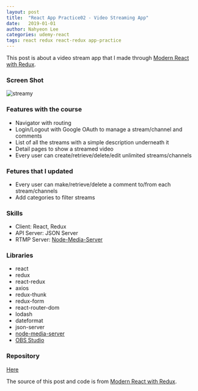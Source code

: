 ```yaml
---
layout: post
title:  "React App Practice02 - Video Streaming App"
date:   2019-01-01
author: Nahyeon Lee
categories: udemy-react
tags: react redux react-redux app-practice
---
```

This post is about a video stream app that I made through [Modern React with Redux][udemy-react].

### Screen Shot
<img src="{{ '/assets/img/posts/2019-01-08-streamy.png' }}" alt="streamy">

### Features with the course
* Navigator with routing
* Login/Logout with Google OAuth to manage a stream/channel and comments
* List of all the streams with a simple description underneath it
* Detail pages to show a streamed video
* Every user can create/retrieve/delete/edit unlimited streams/channels 

### Fetures that I updated
* Every user can make/retrieve/delete a comment to/from each stream/channels
* Add categories to filter streams

### Skills
* Client: React, Redux
* API Server: JSON Server
* RTMP Server: [Node-Media-Server][NMS]

### Libraries
* react
* redux
* react-redux
* axios
* redux-thunk
* redux-form
* react-router-dom
* lodash
* dateformat
* json-server
* [node-media-server][NMS]
* [OBS Studio][OBS]

### Repository
[Here][app-repo]

The source of this post and code is from [Modern React with Redux][udemy-react].

[OBS]: https://obsproject.com/
[NMS]: https://github.com/illuspas/Node-Media-Server
[app-repo]: https://github.com/nh0627/react-video-stream
[udemy-react]: https://www.udemy.com/react-redux/